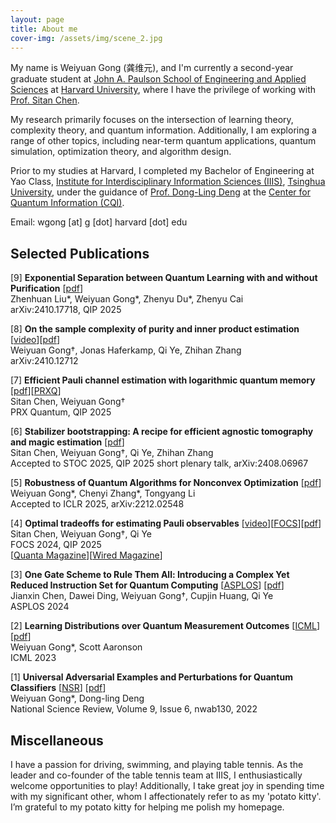 ```yaml
---
layout: page
title: About me
cover-img: /assets/img/scene_2.jpg
---
```


My name is Weiyuan Gong (龚维元), and I'm currently a second-year graduate student at [John A. Paulson School of Engineering and Applied Sciences](https://seas.harvard.edu/) at [Harvard University](https://www.harvard.edu/), where I have the privilege of working with [Prof. Sitan Chen](https://sitanchen.com/). 

My research primarily focuses on the intersection of learning theory, complexity theory, and quantum information. Additionally, I am exploring a range of other topics, including near-term quantum applications, quantum simulation, optimization theory, and algorithm design.

Prior to my studies at Harvard, I completed my Bachelor of Engineering at Yao Class, [Institute for Interdisciplinary Information Sciences (IIIS)](https://iiis.tsinghua.edu.cn/en/), [Tsinghua University](https://www.tsinghua.edu.cn/en/), under the guidance of [Prof. Dong-Ling Deng](https://iiis.tsinghua.edu.cn/en/dengdl/) at the [Center for Quantum Information (CQI)](https://cqi.tsinghua.edu.cn/en/).

Email: wgong [at] g [dot] harvard [dot] edu

## Selected Publications

[9] **Exponential Separation between Quantum Learning with and without Purification** [[pdf](https://arxiv.org/abs/2410.17718)]\
  Zhenhuan Liu\*, Weiyuan Gong\*, Zhenyu Du\*, Zhenyu Cai\
  arXiv:2410.17718, QIP 2025

[8] **On the sample complexity of purity and inner product estimation** [[video](https://www.youtube.com/watch?v=2DDmUWwtY_s)][[pdf](https://arxiv.org/abs/2410.12712)]\
  Weiyuan Gong†, Jonas Haferkamp, Qi Ye, Zhihan Zhang\
  arXiv:2410.12712
  
[7] **Efficient Pauli channel estimation with logarithmic quantum memory** [[pdf](https://arxiv.org/abs/2309.14326)][[PRXQ](https://link.aps.org/doi/10.1103/PRXQuantum.6.020323)]\
  Sitan Chen, Weiyuan Gong†\
  PRX Quantum, QIP 2025

[6] **Stabilizer bootstrapping: A recipe for efficient agnostic tomography and magic estimation** [[pdf](https://arxiv.org/abs/2408.06967)]\
  Sitan Chen, Weiyuan Gong†, Qi Ye, Zhihan Zhang\
  Accepted to STOC 2025, QIP 2025 short plenary talk, arXiv:2408.06967

[5] **Robustness of Quantum Algorithms for Nonconvex Optimization** [[pdf](https://arxiv.org/abs/2212.02548)]\
  Weiyuan Gong\*, Chenyi Zhang\*, Tongyang Li\
  Accepted to ICLR 2025, arXiv:2212.02548

[4] **Optimal tradeoffs for estimating Pauli observables** [[video](https://www.youtube.com/watch?v=hgrToofYOtA)][[FOCS](https://ieeexplore.ieee.org/document/10756089)][[pdf](https://arxiv.org/abs/2404.19105)]\
  Sitan Chen, Weiyuan Gong†, Qi Ye\
  FOCS 2024, QIP 2025\
  [[Quanta Magazine](https://www.quantamagazine.org/quantum-memory-proves-exponentially-powerful-20241016/)][[Wired Magazine](https://www.wired.com/story/quantum-memory-proves-exponentially-powerful/)]

[3] **One Gate Scheme to Rule Them All: Introducing a Complex Yet Reduced Instruction Set for Quantum Computing** [[ASPLOS](https://dl.acm.org/doi/10.1145/3620665.3640386)] [[pdf](https://arxiv.org/abs/2312.05652)]\
  Jianxin Chen, Dawei Ding, Weiyuan Gong†, Cupjin Huang, Qi Ye\
  ASPLOS 2024

[2] **Learning Distributions over Quantum Measurement Outcomes** [[ICML](https://proceedings.mlr.press/v202/gong23a.html)] [[pdf](https://arxiv.org/abs/2209.03007)]\
  Weiyuan Gong\*, Scott Aaronson\
  ICML 2023

[1] **Universal Adversarial Examples and Perturbations for Quantum Classifiers** [[NSR](https://academic.oup.com/nsr/article/9/6/nwab130/6325546)] [[pdf](https://arxiv.org/abs/2102.07788)]\
  Weiyuan Gong\*, Dong-ling Deng\
  National Science Review, Volume 9, Issue 6, nwab130, 2022

## Miscellaneous

I have a passion for driving, swimming, and playing table tennis. As the leader and co-founder of the table tennis team at IIIS, I enthusiastically welcome opportunities to play! Additionally, I take great joy in spending time with my significant other, whom I affectionately refer to as my 'potato kitty'. I’m grateful to my potato kitty for helping me polish my homepage.

